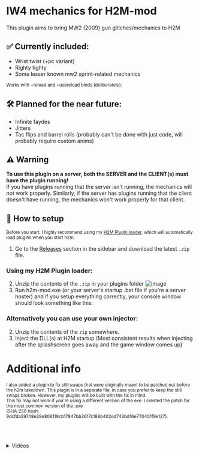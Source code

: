 # IW4 mechanics for H2M-mod

This plugin aims to bring MW2 (2009) gun glitches/mechanics to H2M

## ✅ Currently included:

* Wrist twist (+pc variant)
* Righty tighty
* Some lesser known mw2 sprint-related mechanics

<sub>Works with +reload and +usereload binds (deliberately).</sub>

## 🛠️ Planned for the near future:
* Infinite faydes
* Jitters
* Tac flips and barrel rolls (probably can't be done with just code, will probably require custom anims)

## ⚠️ Warning
**To use this plugin on a server, both the SERVER and the CLIENT(s) must have the plugin running!**<br>
If you have plugins running that the server isn't running, the mechanics will not work properly. 
Similarly, if the server has plugins running that the client doesn't have running, the mechanics won't work properly for that client.

## 🚀 How to setup

<sub>Before you start, I highly recommend using my [H2M Plugin loader](https://github.com/REVLIIS/H2M-Plugin-Loader), which will automatically load plugins when you start h2m.</sub>

1. Go to the [Releases](https://github.com/REVLIIS/IW4-mechanics-for-H2M/releases) section in the sidebar and download the latest `.zip` file.

### Using my H2M Plugin loader:
2. Unzip the contents of the `.zip` in your plugins folder
![image](https://github.com/user-attachments/assets/82e6bd07-d289-4eda-b3da-c0e7c0c317ae)
3. Run h2m-mod.exe (or your server's startup .bat file if you're a server hoster) and if you setup everything correctly, your console window should look something like this:

### Alternatively you can use your own injector:
2. Unzip the contents of the `zip` somewhere.
3. Inject the DLL(s) at H2M startup (Most consistent results when injecting after the splashscreen goes away and the game window comes up)


# Additional info
<sub>
I also added a plugin to fix still swaps that were originally meant to be patched out before the h2m takedown. This plugin is in a separate file, in case you prefer to keep the still swaps broken. However, my plugins will be built with the fix in mind.
<br>
This fix may not work if you're using a different version of the exe. I created the patch for the most common version of the .exe <br>(SHA-256 hash: 9dcfda29748e29e806119cb17847bb3617c188b402ed743bd16e770401f9e127).
</sub> 


<br><br>
<details>
<summary>Videos</summary>
<br>

[Wrist Twist](https://github.com/user-attachments/assets/ee493a6c-b067-46ef-a204-7548970d2157)

How to:
Same as MW2 2009, shoot bullet(s) out of left gun, reload and sprint at the same time

<br>

[Righty Tighty](https://github.com/user-attachments/assets/fa64f1e7-adb5-4248-9713-c89ce7b4bfad)

How to:
Same as MW2 2009, shoot bullet(s) out of right gun, tap sprint and tap reload at the same time.

## Porting IW4's sprint checks brought some other niche stuff back as well:

[PC Wrist twist](https://github.com/user-attachments/assets/1a97595f-f9d6-49ba-b4d8-1c3302d896c2)

[PC rmb sprint](https://github.com/user-attachments/assets/9dc45bba-f1fb-4ac5-9ab3-69efcae98bce)

And finally the still swap patch removes still swaps by just holding sprint and switching weaps.

[Still swap patch](https://github.com/user-attachments/assets/cf10c3d7-1239-447e-95ce-98a931479de4)

This also fixes having to hold sprint to glide sprint drop anims

[Glide out fix](https://github.com/user-attachments/assets/5fff285d-24b7-4aa4-83d8-18d15ff6ac04)

</details>
